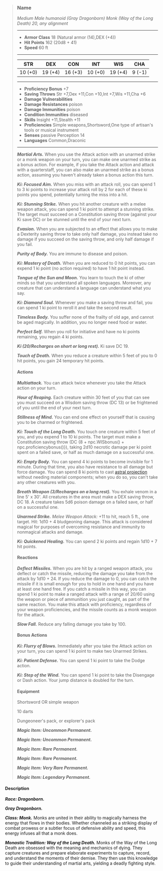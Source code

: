 >### Name
>*Medium Male humanoid (Gray Dragonborn) Monk (Way of the Long Death) 20, any alignment*
>___
>- **Armor Class** 18 (Natural armor (14),DEX (+4))
>- **Hit Points** 162 (20d8 + 41)
>- **Speed** 60 ft
>___
>|**STR**|**DEX**|**CON**|**INT**|**WIS**|**CHA**|
>|:-:|:-:|:-:|:-:|:-:|:-:|
>|10 (+0)|19 (+4)|16 (+3)|10 (+0)|19 (+4)|9 (-1)|
>___
>- **Proficiency Bonus** +7
>- **Saving Throws** Str +7,Dex +11,Con +10,Int +7,Wis +11,Cha +6
>- **Damage Vulnerabilities** 
>- **Damage Resistances** poison
>- **Damage Immunities** poison
>- **Condition Immunities** diseased
>- **Skills** Insight +11,Stealth +11
>- **Proficiencies** Simple weapons,Shortsword,One type of artisan's tools or musical instrument
>- **Senses** passive Perception 14
>- **Languages** Common,Draconic
>___
>***Martial Arts.*** When you use the Attack action with an unarmed strike or a monk weapon on your turn, you can make one unarmed strike as a bonus action. For example, if you take the Attack action and attack with a quarterstaff, you can also make an unarmed strike as a bonus action, assuming you haven't already taken a bonus action this turn.
>
>***Ki: Focused Aim.*** When you miss with an attack roll, you can spend 1 to 3 ki points to increase your attack roll by 2 for each of these ki points you spend, potentially turning the miss into a hit.
>
>***Ki: Stunning Strike.*** When you hit another creature with a melee weapon attack, you can spend 1 ki point to attempt a stunning strike. The target must succeed on a Constitution saving throw (against your Ki save DC) or be stunned until the end of your next turn.
>
>***Evasion.*** When you are subjected to an effect that allows you to make a Dexterity saving throw to take only half damage, you instead take no damage if you succeed on the saving throw, and only half damage if you fail.
>
>***Purity of Body.*** You are immune to disease and poison.
>
>***Ki: Mastery of Death.*** When you are reduced to 0 hit points, you can expend 1 ki point (no action required) to have 1 hit point instead.
>
>***Tongue of the Sun and Moon.*** You learn to touch the ki of other minds so that you understand all spoken languages. Moreover, any creature that can understand a language can understand what you say.
>
>***Ki: Diamond Soul.*** Whenever you make a saving throw and fail, you can spend 1 ki point to reroll it and take the second result.
>
>***Timeless Body.*** You suffer none of the frailty of old age, and cannot be aged magically. In addition, you no longer need food or water.
>
>***Perfect Self.*** When you roll for initiative and have no ki points remaining, you regain 4 ki points.
>
>***Ki (20/Recharges on short or long rest).*** Ki save DC 19.
>
>***Touch of Death.*** When you reduce a creature within 5 feet of you to 0 hit points, you gain 24 temporary hit points.
>
>#### Actions
>***Multiattack.*** You can attack twice whenever you take the Attack action on your turn.
>
>***Hour of Reaping.*** Each creature within 30 feet of you that can see you must succeed on a Wisdom saving throw (DC 13) or be frightened of you until the end of your next turn.
>
>***Stillness of Mind.*** You can end one effect on yourself that is causing you to be charmed or frightened.
>
>***Ki: Touch of the Long Death.*** You touch one creature within 5 feet of you, and you expend 1 to 10 ki points. The target must make a Constitution saving throw (DC {8 + npc.WISbonus() + npc.proficiencybonus()}), taking 2d10 necrotic damage per ki point spent on a failed save, or half as much damage on a successful one.
>
>***Ki: Empty Body.*** You can spend 4 ki points to become invisible for 1 minute. During that time, you also have resistance to all damage but force damage. You can spend 8 ki points to cast [astral projection](http://azgaarnoth.tedneward.com/magic/spells/astral-projection/) without needing material components; when you do so, you can't take any other creatures with you.
>
>***Breath Weapon (3/Recharges on a long rest).*** You exhale venom in a line 5' x 30'. All creatures in the area must make a DEX saving throw, DC 18. A creature takes 5d6 poison damage on a failed save, or half on a successful one.
>
>***Unarmed Strike.*** *Melee Weapon Attack:* +11 to hit, reach 5 ft., one target. Hit: 1d10 + 4 bludgeoning damage. This attack is considered magical for purposes of overcoming resistance and immunity to nonmagical attacks and damage.
>
>***Ki: Quickened Healing.*** You can spend 2 ki points and regain 1d10 + 7 hit points.
>
>#### Reactions
>***Deflect Missiles.*** When you are hit by a ranged weapon attack, you deflect or catch the missile, reducing the damage you take from the attack by 1d10 + 24. If you reduce the damage to 0, you can catch the missile if it is small enough for you to hold in one hand and you have at least one hand free. If you catch a missile in this way, you can spend 1 ki point to make a ranged attack with a range of 20/60 using the weapon or piece of ammunition you just caught, as part of the same reaction. You make this attack with proficiency, regardless of your weapon proficiencies, and the missile counts as a monk weapon for the attack.
>
>***Slow Fall.*** Reduce any falling damage you take by 100.
>
>
>#### Bonus Actions
>***Ki: Flurry of Blows.*** Immediately after you take the Attack action on your turn, you can spend 1 ki point to make two Unarmed Strikes.
>
>***Ki: Patient Defense.*** You can spend 1 ki point to take the Dodge action.
>
>***Ki: Step of the Wind.*** You can spend 1 ki point to take the Disengage or Dash action. Your jump distance is doubled for the turn.
>
>
>#### Equipment
>Shortsword OR simple weapon
>
>10 darts
>
>Dungeoneer's pack, or explorer's pack
>
>***Magic Item: Uncommon Permanent.***
>
>***Magic Item: Uncommon Permanent.***
>
>***Magic Item: Rare Permanent.***
>
>***Magic Item: Rare Permanent.***
>
>***Magic Item: Very Rare Permanent.***
>
>***Magic Item: Legendary Permanent.***
>

#### Description
***Race: Dragonborn.*** 

***Gray Dragonborn.***

***Class: Monk.*** Monks are united in their ability to magically harness the energy that flows in their bodies. Whether channeled as a striking display of combat prowess or a subtler focus of defensive ability and speed, this energy infuses all that a monk does.

***Monastic Tradition: Way of the Long Death.*** Monks of the Way of the Long Death are obsessed with the meaning and mechanics of dying. They capture creatures and prepare elaborate experiments to capture, record, and understand the moments of their demise. They then use this knowledge to guide their understanding of martial arts, yielding a deadly fighting style.




